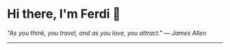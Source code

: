 <h1>Hi there, I'm Ferdi 👋</h1>

<p><em>
  "As you think, you travel, and as you love, you attract." — James Allen
</em></p>

---
